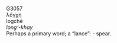 <body>
  <p>G3057<br>  λόγχη  <br> logchē  <br><i>long‘-khay </i><br>Perhaps a primary word; a “lance”: - spear.<br></p>
 </body>